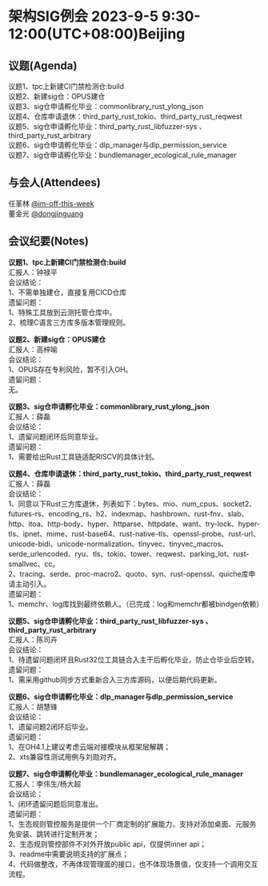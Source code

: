 # 架构SIG例会 2023-9-5 9:30-12:00(UTC+08:00)Beijing

## 议题(Agenda)

议题1、tpc上新建CI门禁检测仓:build  
议题2、新建sig仓：OPUS建仓  
议题3、sig仓申请孵化毕业：commonlibrary_rust_ylong_json  
议题4、仓库申请退休：third_party_rust_tokio、third_party_rust_reqwest  
议题5、sig仓申请孵化毕业：third_party_rust_libfuzzer-sys 、third_party_rust_arbitrary  
议题6、sig仓申请孵化毕业：dlp_manager与dlp_permission_service  
议题7、sig仓申请孵化毕业：bundlemanager_ecological_rule_manager  

## 与会人(Attendees)

任革林 [@im-off-this-week](https://gitee.com/im-off-this-week)  
董金光 [@dongjinguang](https://gitee.com/dongjinguang)  

## 会议纪要(Notes)

**议题1、tpc上新建CI门禁检测仓:build**  
汇报人：钟禄平  
会议结论：  
1、不需单独建仓，直接复用CICD仓库  
遗留问题：  
1、特殊工具放到云测托管仓库中。  
2、梳理C语言三方库多版本管理规则。  

**议题2、新建sig仓：OPUS建仓**  
汇报人：高梓喻  
会议结论：  
1、OPUS存在专利风险，暂不引入OH。  
遗留问题：  
无。  

**议题3、sig仓申请孵化毕业：commonlibrary_rust_ylong_json**  
汇报人：薛磊  
会议结论：  
1、遗留问题闭环后同意毕业。  
遗留问题：  
1、需要给出Rust工具链适配RISCV的具体计划。  

**议题4、仓库申请退休：third_party_rust_tokio、third_party_rust_reqwest**  
汇报人：薛磊  
会议结论：  
1、同意以下Rust三方库退休，列表如下：bytes、mio、num_cpus、socket2、futures-rs、encoding_rs、h2、indexmap、hashbrown、rust-fnv、slab、http、itoa、http-body、hyper、httparse、httpdate、want、try-lock、hyper-tls、ipnet、mime、rust-base64、rust-native-tls、openssl-probe、rust-url、unicode-bidi、unicode-normalization、tinyvec、tinyvec_macros、serde_urlencoded、ryu、tls、tokio、tower、reqwest、parking_lot、rust-smallvec、cc。  
2、tracing、serde、proc-macro2、quoto、syn、rust-openssl、quiche库申请主动引入。  
遗留问题：  
1、memchr、log库找到最终依赖人。（已完成：log和memchr都被bindgen依赖）  

**议题5、sig仓申请孵化毕业：third_party_rust_libfuzzer-sys 、third_party_rust_arbitrary**  
汇报人：陈司卉  
会议结论：  
1、待遗留问题闭环且Rust32位工具链合入主干后孵化毕业，防止仓毕业后空转。  
遗留问题：  
1、需采用github同步方式重新合入三方库源码，以便后期代码更新。  

**议题6、sig仓申请孵化毕业：dlp_manager与dlp_permission_service**  
汇报人：胡慧锋  
会议结论：  
1、遗留问题2闭环后毕业。  
遗留问题：  
1、在OH4.1上建议考虑云端对接模块从框架层解耦；  
2、xts兼容性测试用例与刘勋对齐。  

**议题7、sig仓申请孵化毕业：bundlemanager_ecological_rule_manager**  
汇报人：李伟生/杨大超  
会议结论：  
1、闭环遗留问题后同意准出。  
遗留问题：  
1、生态规则管控服务是提供一个厂商定制的扩展能力，支持对添加桌面、元服务免安装、跳转进行定制开发；  
2、生态规则管控部件不对外开放public api，仅提供inner api；  
3、readme中需要说明支持的扩展点；  
4、代码做整改，不再体现管理面的接口，也不体现场景值，仅支持一个调用交互流程。  
